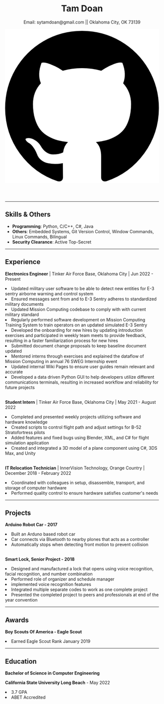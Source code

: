 <html lang="en">
<head>
    <meta charset="UTF-8">
    <meta name="viewport" content="width=device-width, initial-scale=1.0">
    <link rel="stylesheet" href="style.css">
</head>
<body>
    <header id = "header">
            <h1>Tam Doan</h1>
            <div id = "contact">
                <p>Email: sytamdoan@gmail.com  ||   Oklahoma City, OK 73139</p>
                <a href="https://github.com/sytamdoan?tab=repositories">
                    <img src="GitHub.png" alt="Github Page" id="image">
                </a>
            </div>
    </header>
    <hr>
    <section>
        <h2>Skills &amp; Others</h2>
        <ul>
            <li><b>Programming</b>: Python, C/C++, C#, Java</li>
            <li><b>Others</b>: Embedded Systems, Git Version Control, Window Commands, Linux Commands, Bilingual</li>
            <li><b>Security Clearance</b>: Active Top-Secret</li>
        </ul>
    </section>
    <hr>
    <section>
        <h2>Experience</h2>
        <p><strong>Electronics Engineer</strong> | Tinker Air Force Base, Oklahoma City | Jun 2022 - Present</p>
        <li>Updated military user software to be able to detect new entities for E-3 sentry airborne warning and control system</li>
        <li>Ensured messages sent from and to E-3 Sentry adheres to standardized military documents</li>
        <li>Updated Mission Computing codebase to comply with with current military standard</li>
        <li>Regularly performed software development on Mission Computing Training System to train operators on an updated simulated E-3 Sentry</li>
        <li>Developed the onboarding for new hires by updating introduction exercises and participated in weekly team meets to provide feedback, resulting in a faster familiarization process for new hires</li>
        <li>Submitted document change proposals to keep baseline document updated</li>
        <li>Mentored interns through exercises and explained the dataflow of Mission Computing in annual 76 SWEG Internship event</li>
        <li>Updated internal Wiki Pages to ensure user guides remain relevant and accurate</li>
        <li>Developed a data driven Python GUI to help developers utilize different communications terminals, resulting in increased workflow and reliability for future projects</li>
        <br>    
        <p><strong>Student Intern</strong> | Tinker Air Force Base, Oklahoma City | May 2021 - August 2022</p>
        <li>Completed and presented weekly projects utilizing software and hardware knowledge</li>
        <li>Created scripts to control flight path and adjust settings for B-52 Stratofortress pilots</li>
        <li>Added features and fixed bugs using Blender, XML, and C# for flight simulation application</li>
        <li>Created and integrated a 3D model of a plane component using C#, 3DS Max, and Unity</li>
        <br>
        <p><strong>IT Relocation Technician</strong> | InnerVision Technology, Orange Country | December 2018 - February 2022</p>
        <li>Coordinated with colleagues in setup, disassemble, transport, and storage of computer hardware</li>
        <li>Performed quality control to ensure hardware satisfies customer's needs</li> 
    </section>
    <hr>
    <section>     
        <h2>Projects</h2>
        <p><strong>Arduino Robot Car - 2017</strong></p>
        <li>Built an Arduno based robot car</li>
        <li>Car connects via Bluetooth to nearby plones that acts as a controller</li>
        <li>Automatically stops when detecting front motion to prevent collision</li>   
        <br>    
        <p><strong>Smart Lock, Senior Project - 2018</strong></p>
        <li>Designed and manufactured a lock that opens using voice recognition, facial recognition, and number combination</li>
        <li>Performed role of organizer and schedule manager</li>
        <li>implemented voice recognition features</li>
        <li>Integrated multiple separate codes to work as one complete project</li>
        <li>Presented the completed project to peers and professionals at end of the year convention</li> 
    </section>
    <hr>
    <section id = "AwardsAndEducation"> 
        <div id = "Awards">
            <h2>Awards</h2>
            <p><strong>Boy Scouts Of America - Eagle Scout</strong></p>
            <li>Earned Eagle Scout Rank January 2019</li>
        </div>
    <hr>
        <div id = "Education">
            <h2>Education</h2>
            <p><b>Bachelor of Science in Computer Engineering</b></p>
            <p><b>California State University Long Beach</b> - May 2022</p>
            <li>3.7 GPA</li>
            <li>ABET Accredited</li>
        </div>
    </section>
</body>
</html>
